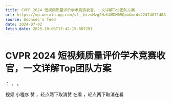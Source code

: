 ```yaml
---
title: CVPR 2024 短视频质量评价学术竞赛收官，一文详解Top团队方案
url: https://mp.weixin.qq.com/s?__biz=Mzg2NzU4MDM0MQ==&mid=2247487140&idx=2&sn=7dcd5d0ab57ce4e86b74e23907a8d3ae
source: Doonsec's feed
date: 2024-07-02
fetch_date: 2025-10-06T17:42:15.807291
---
```


# CVPR 2024 短视频质量评价学术竞赛收官，一文详解Top团队方案

：
，
。

视频
小程序
赞
，轻点两下取消赞
在看
，轻点两下取消在看